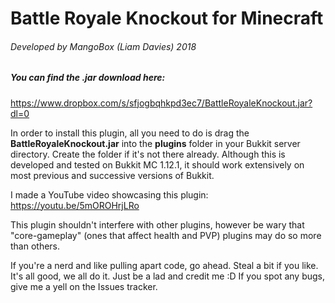 # Battle Royale Knockout for Minecraft
###### Developed by MangoBox (Liam Davies) 2018 

##### You can find the .jar download here:
https://www.dropbox.com/s/sfjogbqhkpd3ec7/BattleRoyaleKnockout.jar?dl=0

In order to install this plugin, all you need to do is drag the **BattleRoyaleKnockout.jar**
into the **plugins** folder in your Bukkit server directory. Create the folder if it's not
there already. Although this is developed and tested on Bukkit MC 1.12.1, it should work extensively
on most previous and successive versions of Bukkit.

I made a YouTube video showcasing this plugin:
https://youtu.be/5mOROHrjLRo

This plugin shouldn't interfere with other plugins, however be wary that "core-gameplay" 
(ones that affect health and PVP) plugins may do so more than others.

If you're a nerd and like pulling apart code, go ahead. Steal a bit if you like.
It's all good, we all do it. Just be a lad and credit me :D
If you spot any bugs, give me a yell on the Issues tracker.